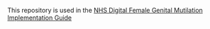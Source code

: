 This repository is used in the [NHS Digital Female Genital Mutilation Implementation Guide ](https://simplifier.net/FGM/~guides) 
